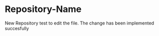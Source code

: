 # Repository-Name
New Repository 
test to edit the file.
The change has been implemented succesfully
